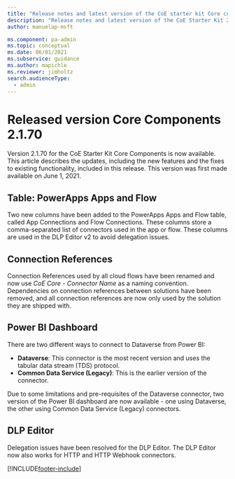 ```yaml
---
title: "Release notes and latest version of the CoE starter kit Core components 2.1.70 | MicrosoftDocs"
description: "Release notes and latest version of the CoE Starter Kit 2.1.70"
author: manuelap-msft

ms.component: pa-admin
ms.topic: conceptual
ms.date: 06/01/2021
ms.subservice: guidance
ms.author: mapichle
ms.reviewer: jimholtz
search.audienceType: 
  - admin
---
```


# Released version Core Components 2.1.70

Version 2.1.70 for the CoE Starter Kit Core Components is now available. This article describes the updates, including the new features and the fixes to existing functionality, included in this release. This version was first made available on June 1, 2021.

## Table: PowerApps Apps and Flow

Two new columns have been added to the PowerApps Apps and Flow table, called App Connections and Flow Connections. These columns store a comma-separated list of connectors used in the app or flow. These columns are used in the DLP Editor v2 to avoid delegation issues.

## Connection References

Connection References used by all cloud flows have been renamed and now use *CoE Core - Connector Name* as a naming convention. Dependencies on connection references between solutions have been removed, and all connection references are now only used by the solution they are shipped with.

## Power BI Dashboard

There are two different ways to connect to Dataverse from Power BI:

- **Dataverse**: This connector is the most recent version and uses the tabular data stream (TDS) protocol.
- **Common Data Service (Legacy)**: This is the earlier version of the connector.

Due to some limitations and pre-requisites of the Dataverse connector, two version of the Power BI dashboard are now available - one using Dataverse, the other using Common Data Service (Legacy) connectors.

## DLP Editor

Delegation issues have been resolved for the DLP Editor. The DLP Editor now also works for HTTP and HTTP Webhook connectors.

[!INCLUDE[footer-include](../../../includes/footer-banner.md)]

